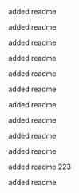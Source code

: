 added readme

added readme

added readme

added readme

added readme

added readme

added readme

added readme

added readme

added readme

added readme 223

added readme